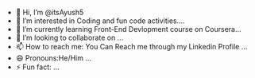 - 👋 Hi, I’m @itsAyush5
- 👀 I’m interested in Coding and fun code activities....
- 🌱 I’m currently learning Front-End Devlopment course on Coursera...
- 💞️ I’m looking to collaborate on ...
- 📫 How to reach me: You Can Reach me through my Linkedin Profile ...
- 😄 Pronouns:He/Him ...
- ⚡ Fun fact: ...

<!---
itsAyush5/itsAyush5 is a ✨ special ✨ repository because its `README.md` (this file) appears on your GitHub profile.
You can click the Preview link to take a look at your changes.
--->
